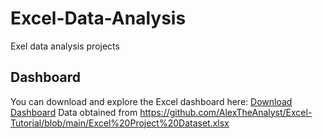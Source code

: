 # Excel-Data-Analysis

Exel data analysis projects 

## Dashboard
You can download and explore the Excel dashboard here:
[Download Dashboard](Bike_Sales_Dashboard.xlsx)
Data obtained from https://github.com/AlexTheAnalyst/Excel-Tutorial/blob/main/Excel%20Project%20Dataset.xlsx

